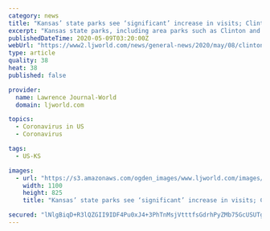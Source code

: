 ```yaml
---
category: news
title: "Kansas’ state parks see ‘significant’ increase in visits; Clinton, Perry taking some COVID-19 precautions"
excerpt: "Kansas state parks, including area parks such as Clinton and Perry, saw a significant increase in visits in April, especially with new users, and park leaders say they expect numbers to remain high in the coming months if weather is favorable."
publishedDateTime: 2020-05-09T03:20:00Z
webUrl: "https://www2.ljworld.com/news/general-news/2020/may/08/clinton-perry-state-parks-see-significant-increase-in-visits/"
type: article
quality: 38
heat: 38
published: false

provider:
  name: Lawrence Journal-World
  domain: ljworld.com

topics:
  - Coronavirus in US
  - Coronavirus

tags:
  - US-KS

images:
  - url: "https://s3.amazonaws.com/ogden_images/www.ljworld.com/images/2020/05/08143049/IMG_4535-1100x825.jpg"
    width: 1100
    height: 825
    title: "Kansas’ state parks see ‘significant’ increase in visits; Clinton, Perry taking some COVID-19 precautions"

secured: "lNlgBiqD+R3lQZGII9IDF4Pu0xJ4+3PhTnMsjVtttfsGdrhPyZMb75GcUSUTgkQvzIjDIbHGZ4feIbfH9MpM3PrCTiN4Qbmp6xjXPtfToqQOsLoTjWdgIPwx80ryPokJ2+za/R/PJ47hcvs3oyDRUn8YgXo/nKpNw2FS0j/e3vnW4jsT0P8txUVfuJ9bxlEGQOV5wg+YSkYPzSGEGHQlJcRJWSqjP66iX3RCqgWwwSdCGUPzmboQ1/2U0KIYh//OfophVM9bHVqou7KsRJxH3AUxgDpW+7Dvre4xLsptEJu5UZs1FYe8teU1N906fK/X;R1MTEtQ6QFiTuP8HxEwMQA=="
---
```


